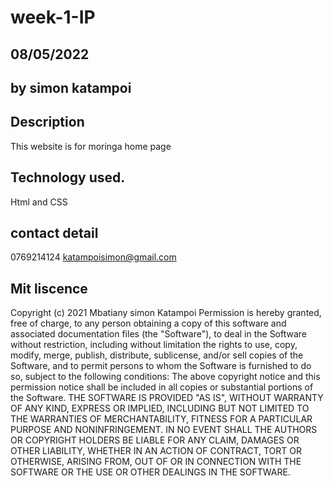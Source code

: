 # week-1-IP

## 08/05/2022

## by simon katampoi

## Description
This website is for moringa home page
## Technology used. 
Html and CSS

## contact detail
0769214124   katampoisimon@gmail.com

## Mit liscence 
Copyright (c) 2021 Mbatiany simon Katampoi
Permission is hereby granted, free of charge, to any person obtaining a copy of this software and associated documentation files (the "Software"), to deal in the Software without restriction, including without limitation the rights to use, copy, modify, merge, publish, distribute, sublicense, and/or sell copies of the Software, and to permit persons to whom the Software is furnished to do so, subject to the following conditions:
The above copyright notice and this permission notice shall be included in all copies or substantial portions of the Software.
THE SOFTWARE IS PROVIDED "AS IS", WITHOUT WARRANTY OF ANY KIND, EXPRESS OR IMPLIED, INCLUDING BUT NOT LIMITED TO THE WARRANTIES OF MERCHANTABILITY, FITNESS FOR A PARTICULAR PURPOSE AND NONINFRINGEMENT. IN NO EVENT SHALL THE AUTHORS OR COPYRIGHT HOLDERS BE LIABLE FOR ANY CLAIM, DAMAGES OR OTHER LIABILITY, WHETHER IN AN ACTION OF CONTRACT, TORT OR OTHERWISE, ARISING FROM, OUT OF OR IN CONNECTION WITH THE SOFTWARE OR THE USE OR OTHER DEALINGS IN THE SOFTWARE.